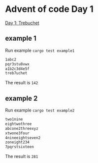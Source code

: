 # Advent of code Day 1

[Day 1: Trebuchet](https://adventofcode.com/2023/day/1)

## example 1

Run example `cargo test example1`

```txt
1abc2
pqr3stu8vwx
a1b2c3d4e5f
treb7uchet
```

The result is `142`

## example 2

Run example `cargo test example2`

```txt
two1nine
eightwothree
abcone2threexyz
xtwone3four
4nineeightseven2
zoneight234
7pqrstsixteen
```

The result is `281`
